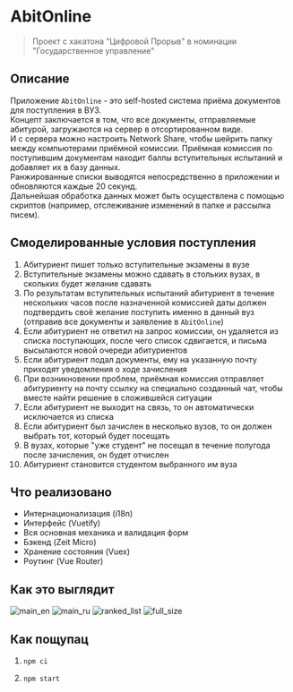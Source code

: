 # AbitOnline

> Проект с хакатона "Цифровой Прорыв" в номинации "Государственное управление"

## Описание

Приложение `AbitOnline` - это self-hosted система приёма документов для поступления в ВУЗ. <br>
Концепт заключается в том, что все документы, отправляемые абитурой, загружаются на сервер в отсортированном виде. <br>
И с сервера можно настроить Network Share, чтобы шейрить папку между компьютерами приёмной комиссии.
Приёмная комиссия по поступившим документам находит баллы вступительных испытаний и добавляет их в базу данных. <br>
Ранжированные списки выводятся непосредственно в приложении и обновляются каждые 20 секунд. <br>
Дальнейшая обработка данных может быть осуществлена с помощью скриптов (например, отслеживание изменений в папке и рассылка писем).

## Смоделированные условия поступления

1) Абитуриент пишет только вступительные экзамены в вузе
2) Вступительные экзамены можно сдавать в стольких вузах, в скольких будет желание сдавать
3) По результатам вступительных испытаний абитуриент в течение нескольких часов после назначенной комиссией даты должен подтвердить своё желание поступить именно в данный вуз (отправив все документы и заявление в `AbitOnline`)
4) Если абитуриент не ответил на запрос комиссии, он удаляется из списка поступающих, после чего список сдвигается, и письма высылаются новой очереди абитуриентов
5) Если абитуриент подал документы, ему на указанную почту приходят уведомления о ходе зачисления
6) При возникновении проблем, приёмная комиссия отправляет абитуриенту на почту ссылку на специально созданный чат, чтобы вместе найти решение в сложившейся ситуации
7) Если абитуриент не выходит на связь, то он автоматически исключается из списка
8) Если абитуриент был зачислен в несколько вузов, то он должен выбрать тот, который будет посещать
9) В вузах, которые "уже студент" не посещал в течение полугода после зачисления, он будет отчислен
10) Абитуриент становится студентом выбранного им вуза

## Что реализовано
* Интернационализация (i18n)
* Интерфейс (Vuetify)
* Вся основная механика и валидация форм
* Бэкенд (Zeit Micro)
* Хранение состояния (Vuex)
* Роутинг (Vue Router)

## Как это выглядит

![main_en](https://user-images.githubusercontent.com/24318966/60133014-5308e280-97a5-11e9-8ee6-1c3db696465f.png)
![main_ru](https://user-images.githubusercontent.com/24318966/60133020-556b3c80-97a5-11e9-9ea2-fe125b2bf788.png)
![ranked_list](https://user-images.githubusercontent.com/24318966/60133025-57350000-97a5-11e9-82a4-c7093cfb2f87.png)
![full_size](https://user-images.githubusercontent.com/24318966/60133028-58fec380-97a5-11e9-9a5c-d549fd17dc4b.png)


## Как пощупац

1) `npm ci`

2) `npm start`
